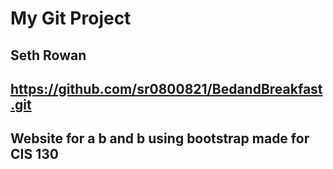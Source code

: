 # My Git Project
## Seth Rowan
## https://github.com/sr0800821/BedandBreakfast.git
## Website for a b and b using bootstrap made for CIS 130 